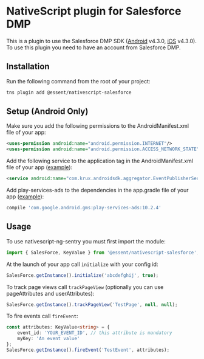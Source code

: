 # NativeScript plugin for Salesforce DMP

This is a plugin to use the Salesforce DMP SDK ([Android](https://konsole.zendesk.com/hc/en-us/articles/226031268-Android-SDK-Implementation-Guide) v4.3.0, [iOS](https://konsole.zendesk.com/hc/en-us/articles/219986988-iOS-SDK-Implementation-Guide) v4.3.0). To use this plugin you need to have an account from Salesforce DMP.

## Installation

Run the following command from the root of your project:
```sh
tns plugin add @essent/nativescript-salesforce
```

## Setup (Android Only)

Make sure you add the following permissions to the AndroidManifest.xml file of your app:
```xml
<uses-permission android:name="android.permission.INTERNET"/>
<uses-permission android:name="android.permission.ACCESS_NETWORK_STATE"/>
```

Add the following service to the application tag in the AndroidManifest.xml file of your app ([example](./demo/app/App_Resources/Android/AndroidManifest.xml)):
```xml
<service android:name="com.krux.androidsdk.aggregator.EventPublisherService" android:enabled="true" />
```

Add play-services-ads to the dependencies in the app.gradle file of your app ([example](./demo/app/App_Resources/Android/app.gradle)):
```groovy
compile 'com.google.android.gms:play-services-ads:10.2.4'
```

## Usage

To use nativescript-ng-sentry you must first import the module:
```ts
import { SalesForce, KeyValue } from '@essent/nativescript-salesforce';
```

At the launch of your app call `initialize` with your config id:
```ts
SalesForce.getInstance().initialize('abcdefghij', true);
```

To track page views call `trackPageView` (optionally you can use pageAttributes and userAttributes):
```ts
SalesForce.getInstance().trackPageView('TestPage', null, null);
```

To fire events call `fireEvent`:
```ts
const attributes: KeyValue<string> = {
    event_id: 'YOUR_EVENT_ID', // this attribute is mandatory
    myKey: 'An event value'
};
SalesForce.getInstance().fireEvent('TestEvent', attributes);
```
